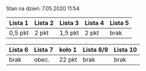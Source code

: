 Stan na dzień: 7.05.2020 11:54

| Lista 1 | Lista 2 | Lista 3 | Lista 4 | Lista 5 |
|---|---|---|---|---|
| 0,5 pkt | 2 pkt | 1,5 pkt | 2 pkt | brak |

| Lista 6 | Lista 7 | koło 1 | Lista 8/9 | Lista 10 |
|---|---|---|---|---|
| brak | obec. | 22 pkt | brak | brak |

